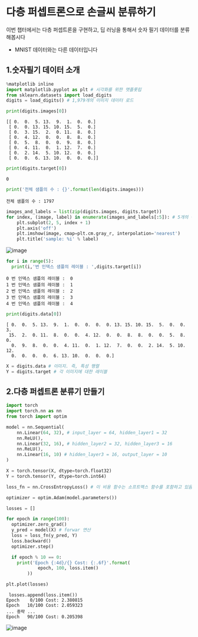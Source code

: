 # 다층 퍼셉트론으로 손글씨 분류하기

이번 챕터에서는 다층 퍼셉트론을 구현하고, 딥 러닝을 통해서 숫자 필기 데이터를 분류해봅시다

* MNIST 데이터와는 다른 데이터입니다

## 1.숫자필기 데이터 소개

```py
%matplotlib inline
import matplotlib.pyplot as plt # 시각화를 위한 맷플롯립
from sklearn.datasets import load_digits
digits = load_digits() # 1,979개의 이미지 데이터 로드

print(digits.images[0])
```
```
[[ 0.  0.  5. 13.  9.  1.  0.  0.]
 [ 0.  0. 13. 15. 10. 15.  5.  0.]
 [ 0.  3. 15.  2.  0. 11.  8.  0.]
 [ 0.  4. 12.  0.  0.  8.  8.  0.]
 [ 0.  5.  8.  0.  0.  9.  8.  0.]
 [ 0.  4. 11.  0.  1. 12.  7.  0.]
 [ 0.  2. 14.  5. 10. 12.  0.  0.]
 [ 0.  0.  6. 13. 10.  0.  0.  0.]]
```
```py
print(digits.target[0])
```
```
0
```
```py
print('전체 샘플의 수 : {}'.format(len(digits.images)))

```
```
전체 샘플의 수 : 1797
```
```py
images_and_labels = list(zip(digits.images, digits.target))
for index, (image, label) in enumerate(images_and_labels[:5]): # 5개의 샘플만 출력
    plt.subplot(2, 5, index + 1)
    plt.axis('off')
    plt.imshow(image, cmap=plt.cm.gray_r, interpolation='nearest')
    plt.title('sample: %i' % label)
```
![image](https://user-images.githubusercontent.com/80239748/130249432-bc7286ad-42f9-46a8-9a58-520aaa70c7d6.png)

```py
for i in range(5):
  print(i,'번 인덱스 샘플의 레이블 : ',digits.target[i])
```
```
0 번 인덱스 샘플의 레이블 :  0
1 번 인덱스 샘플의 레이블 :  1
2 번 인덱스 샘플의 레이블 :  2
3 번 인덱스 샘플의 레이블 :  3
4 번 인덱스 샘플의 레이블 :  4
```
```py
print(digits.data[0])
```
```
[ 0.  0.  5. 13.  9.  1.  0.  0.  0.  0. 13. 15. 10. 15.  5.  0.  0.  3.
 15.  2.  0. 11.  8.  0.  0.  4. 12.  0.  0.  8.  8.  0.  0.  5.  8.  0.
  0.  9.  8.  0.  0.  4. 11.  0.  1. 12.  7.  0.  0.  2. 14.  5. 10. 12.
  0.  0.  0.  0.  6. 13. 10.  0.  0.  0.]
```
```py
X = digits.data # 이미지. 즉, 특성 행렬
Y = digits.target # 각 이미지에 대한 레이블
```

## 2.다층 퍼셉트론 분류기 만들기

```py
import torch
import torch.nn as nn
from torch import optim

model = nn.Sequential(
    nn.Linear(64, 32), # input_layer = 64, hidden_layer1 = 32
    nn.ReLU(),
    nn.Linear(32, 16), # hidden_layer2 = 32, hidden_layer3 = 16
    nn.ReLU(),
    nn.Linear(16, 10) # hidden_layer3 = 16, output_layer = 10
)

X = torch.tensor(X, dtype=torch.float32)
Y = torch.tensor(Y, dtype=torch.int64)

loss_fn = nn.CrossEntropyLoss() # 이 비용 함수는 소프트맥스 함수를 포함하고 있음

optimizer = optim.Adam(model.parameters())

losses = []

for epoch in range(100):
  optimizer.zero_grad()
  y_pred = model(X) # forwar 연산
  loss = loss_fn(y_pred, Y)
  loss.backward()
  optimizer.step()

  if epoch % 10 == 0:
    print('Epoch {:4d}/{} Cost: {:.6f}'.format(
            epoch, 100, loss.item()
        ))

plt.plot(losses)
```

```
 losses.append(loss.item())
Epoch    0/100 Cost: 2.380815
Epoch   10/100 Cost: 2.059323
... 중략 ...
Epoch   90/100 Cost: 0.205398
```
![image](https://user-images.githubusercontent.com/80239748/130249708-b89bf889-4243-4f62-a09b-05777a996a89.png)
